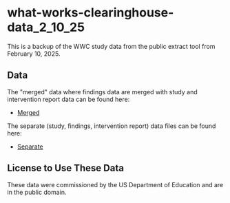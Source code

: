 # what-works-clearinghouse-data_2_10_25
This is a backup of the WWC study data from the public extract tool from February 10, 2025.

## Data

The "merged" data where findings data are merged with study and intervention report data can be found here:

- [Merged](https://github.com/betsyjwolf/what-works-clearinghouse-data_2_10_25/tree/main/WWC-export-archive-2025-Feb-10-160829)

The separate (study, findings, intervention report) data files can be found here:
- [Separate](https://github.com/betsyjwolf/what-works-clearinghouse-data_2_10_25/tree/main/WWC-export-archive-2025-Feb-10-160910)


## License to Use These Data

These data were commissioned by the US Department of Education and are in the public domain. 
